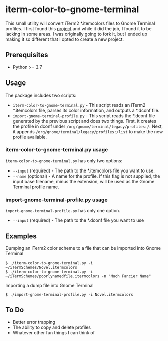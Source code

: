 # iterm-color-to-gnome-terminal
This small utility will convert iTerm2 *.itemcolors files to Gnome Terminal profiles. I first found this [project](https://github.com/Photonios/iterm-color-to-gnome-terminal) and while it did the job, I found it to be lacking in some areas. I was originally going to fork it, but I ended up making it so different that I opted to create a new project.

## Prerequisites
* Python >= 3.7

## Usage
The package includes two scripts:
* `iterm-color-to-gnome-terminal.py` - This script reads an iTerm2 *.itemcolors file, parses its color information, and outputs a *.dconf file.
* `import-gnome-terminal-profile.py` - This script reads the *.dconf file generated by the previous script and does two things. First, it creates the profile in dconf under `/org/gnome/terminal/legacy/profiles:/`. Next, it appends `/org/gnome/terminal/legacy/profiles:/list` to make the new profile available.

### iterm-color-to-gnome-terminal.py usage
`iterm-color-to-gnome-terminal.py` has only two options:

* `--input` (required) - The path to the *.itemcolors file you want to use.
* `--name` (optional) - A name for the profile. If this flag is not supplied, the input base filename, minus the extension, will be used as the Gnome Terminal profile name.

### import-gnome-terminal-profile.py usage
`import-gnome-terminal-profile.py` has only one option.
* `--input` (required) - The path to the *.dconf file you want to use

## Examples
Dumping an iTerm2 color scheme to a file that can be imported into Gnome Terminal
```
$ ./iterm-color-to-gnome-terminal.py -i ~/iTermSchemes/Novel.itermcolors
$ ./iterm-color-to-gnome-terminal.py -i ~/iTermSchemes/poorlynamedfile.itermcolors -n "Much Fancier Name"
```
Importing a dump file into Gnome Terminal
```
$ ./import-gnome-terminal-profile.py -i Novel.itermcolors
```

## To Do
* Better error trapping
* The ability to copy and delete profiles
* Whatever other fun things I can think of

